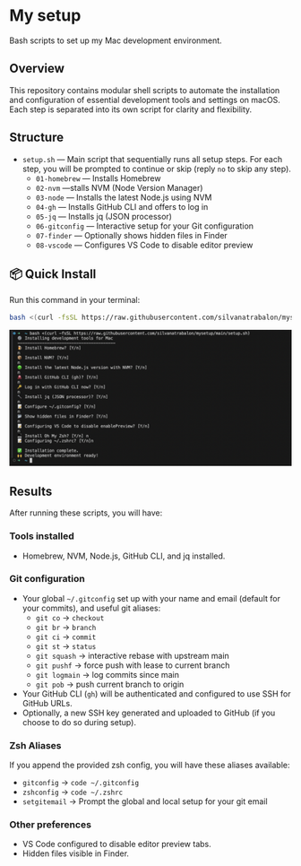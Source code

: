# My setup

Bash scripts to set up my Mac development environment.

## Overview
This repository contains modular shell scripts to automate the installation and configuration of essential development tools and settings on macOS. Each step is separated into its own script for clarity and flexibility.

## Structure
- `setup.sh` — Main script that sequentially runs all setup steps. For each step, you will be prompted to continue or skip (reply `no` to skip any step).
  - `01-homebrew` — Installs Homebrew
  - `02-nvm` —stalls NVM (Node Version Manager)
  - `03-node` — Installs the latest Node.js using NVM
  - `04-gh` — Installs GitHub CLI and offers to log in
  - `05-jq` — Installs jq (JSON processor)
  - `06-gitconfig` — Interactive setup for your Git configuration
  - `07-finder` — Optionally shows hidden files in Finder
  - `08-vscode` — Configures VS Code to disable editor preview

## 📦 Quick Install

Run this command in your terminal:

```bash
bash <(curl -fsSL https://raw.githubusercontent.com/silvanatrabalon/mysetup/main/setup.sh)
```

![Terminal execution of setup](img/example.png)


## Results
After running these scripts, you will have:

### Tools installed
- Homebrew, NVM, Node.js, GitHub CLI, and jq installed.

### Git configuration
- Your global `~/.gitconfig` set up with your name and email (default for your commits), and useful git aliases:
  - `git co` → `checkout`
  - `git br` → `branch`
  - `git ci` → `commit`
  - `git st` → `status`
  - `git squash` → interactive rebase with upstream main
  - `git pushf` → force push with lease to current branch
  - `git logmain` → log commits since main
  - `git pob` → push current branch to origin
- Your GitHub CLI (`gh`) will be authenticated and configured to use SSH for GitHub URLs.
- Optionally, a new SSH key generated and uploaded to GitHub (if you choose to do so during setup).

### Zsh Aliases
If you append the provided zsh config, you will have these aliases available:
- `gitconfig` → `code ~/.gitconfig`
- `zshconfig` → `code ~/.zshrc`
- `setgitemail` → Prompt the global and local setup for your git email

### Other preferences
- VS Code configured to disable editor preview tabs.
- Hidden files visible in Finder.


